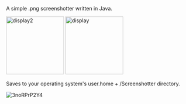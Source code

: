 A simple .png screenshotter written in Java.


<img width="158" alt="display2" src="https://github.com/user-attachments/assets/ee80c7f7-f5e1-4543-8100-ca3902a9213e" />
<img width="158" alt="display" src="https://github.com/user-attachments/assets/3dcff7af-55fd-42fc-8def-f5b467b3112f" />

Saves to your operating system's user.home + /Screenshotter directory.

![3noRPrP2Y4](https://github.com/user-attachments/assets/28299175-527f-4984-8716-77ce977d34e5)
